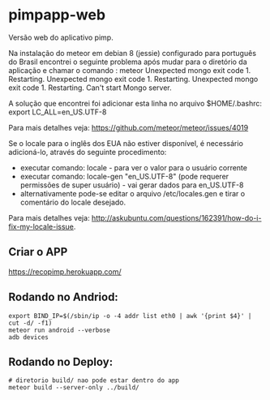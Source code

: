# pimpapp-web
Versão web do aplicativo pimp.

Na instalação do meteor em debian 8 (jessie) configurado para português do Brasil encontrei o seguinte problema após mudar para o diretório da aplicação e chamar o comando : meteor
Unexpected mongo exit code 1. Restarting.
Unexpected mongo exit code 1. Restarting.
Unexpected mongo exit code 1. Restarting.
Can't start Mongo server.

A solução que encontrei foi adicionar esta linha no arquivo $HOME/.bashrc:
export LC_ALL=en_US.UTF-8

Para mais detalhes veja: https://github.com/meteor/meteor/issues/4019

Se o locale para o inglês dos EUA não estiver disponível, é necessário adicioná-lo, através do seguinte procedimento:
- executar comando: locale - para ver o valor para o usuário corrente
- executar comando: locale-gen "en_US.UTF-8" (pode requerer permissões de super usuário) - vai gerar dados para en_US.UTF-8
- alternativamente pode-se editar o arquivo /etc/locales.gen e tirar o comentário do locale desejado.

Para mais detalhes veja: http://askubuntu.com/questions/162391/how-do-i-fix-my-locale-issue.

## Criar o APP
https://recopimp.herokuapp.com/

## Rodando no Andriod:
```
export BIND_IP=$(/sbin/ip -o -4 addr list eth0 | awk '{print $4}' | cut -d/ -f1)
meteor run android --verbose
adb devices
```

## Rodando no Deploy:
```
# diretorio build/ nao pode estar dentro do app
meteor build --server-only ../build/
```
